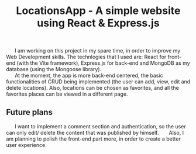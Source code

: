 <h1 align="center"> LocationsApp - A simple website using React & Express.js</h1>

<br>

  &nbsp;&nbsp;&nbsp;&nbsp;&nbsp;&nbsp;I am working on this project in my spare time, in order to improve my Web Development skills. The technlogies that I used are: React for front-end (with the Vite framework), Express.js for back-end and MongoDB as my database (using the Mongoose library).
<br>
    &nbsp;&nbsp;&nbsp;&nbsp;&nbsp;&nbsp;At the moment, the app is more back-end centered, the basic functionalities of CRUD being implemented (the user can add, view, edit and delete locations). Also, locations can be chosen as favorites, and all the favorites places can be viewed in a different page.
<br>

## Future plans
  &nbsp;&nbsp;&nbsp;&nbsp;&nbsp;&nbsp;I want to implement a comment section and authentication, so the user can only edit/ delete the content that was published by himself.
  &nbsp;&nbsp;&nbsp;&nbsp;&nbsp;&nbsp;Also, I am planning to polish the front-end part more, in order to create a better user experience.
